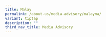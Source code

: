 ```yaml
---
title: Malay
permalink: /about-us/media-advisory/malayma/
variant: tiptap
description: ""
third_nav_title: Media Advisory
---
```

